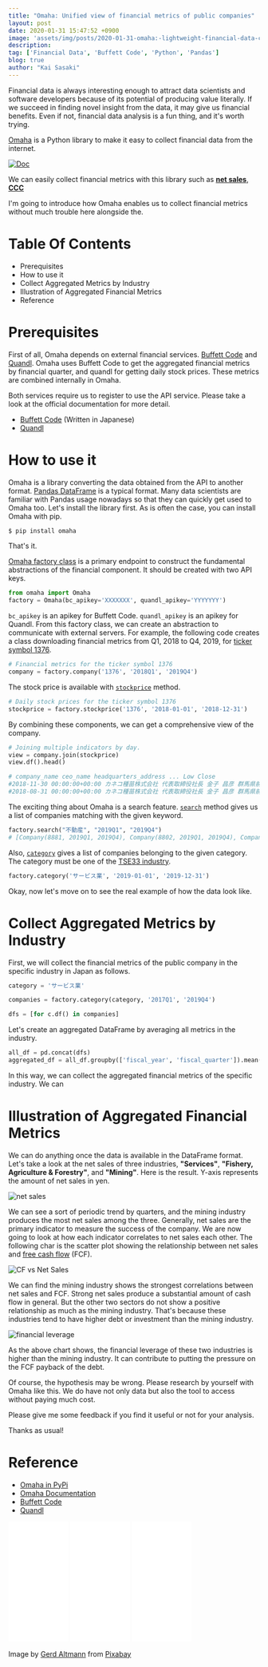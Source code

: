 ```yaml
---
title: "Omaha: Unified view of financial metrics of public companies"
layout: post
date: 2020-01-31 15:47:52 +0900
image: 'assets/img/posts/2020-01-31-omaha:-lightweight-financial-data-collection-module/catch.jpg'
description:
tag: ['Financial Data', 'Buffett Code', 'Python', 'Pandas']
blog: true
author: "Kai Sasaki"
---
```


Financial data is always interesting enough to attract data scientists and software developers because of its potential of producing value literally. If we succeed in finding novel insight from the data, it may give us financial benefits. Even if not, financial data analysis is a fun thing, and it's worth trying.

[Omaha](https://www.lewuathe.com/omaha/) is a Python library to make it easy to collect financial data from the internet.

[![Doc](assets/img/posts/2020-01-31-omaha:-lightweight-financial-data-collection-module/doc.png)](https://www.lewuathe.com/omaha/)

We can easily collect financial metrics with this library such as [**net sales**](https://www.investopedia.com/terms/n/netsales.asp), [**CCC**](https://www.investopedia.com/terms/c/cashconversioncycle.asp)

I'm going to introduce how Omaha enables us to collect financial metrics without much trouble here alongside the.

# Table Of Contents

- Prerequisites
- How to use it
- Collect Aggregated Metrics by Industry
- Illustration of Aggregated Financial Metrics
- Reference

# Prerequisites

First of all, Omaha depends on external financial services. [Buffett Code](https://www.buffett-code.com/) and [Quandl](https://www.quandl.com/). Omaha uses Buffett Code to get the aggregated financial metrics by financial quarter, and quandl for getting daily stock prices. These metrics are combined internally in Omaha.

Both services require us to register to use the API service. Please take a look at the official documentation for more detail.

- [Buffett Code](https://www.buffett-code.com/) (Written in Japanese)
- [Quandl](https://www.quandl.com/)

# How to use it

Omaha is a library converting the data obtained from the API to another format. [Pandas DataFrame](https://pandas.pydata.org/pandas-docs/stable/reference/api/pandas.DataFrame.html) is a typical format. Many data scientists are familiar with Pandas usage nowadays so that they can quickly get used to Omaha too. Let's install the library first. As is often the case, you can install Omaha with pip.

```bash
$ pip install omaha
```

That's it.

[Omaha factory class](https://www.lewuathe.com/omaha/omaha.html#module-omaha.omaha) is a primary endpoint to construct the fundamental abstractions of the financial component. It should be created with two API keys.

```python
from omaha import Omaha
factory = Omaha(bc_apikey='XXXXXXX', quandl_apikey='YYYYYYY')
```

`bc_apikey` is an apikey for Buffett Code. `quandl_apikey` is an apikey for Quandl.
From this factory class, we can create an abstraction to communicate with external servers. For example, the following code creates a class downloading financial metrics from Q1, 2018 to Q4, 2019, for [ticker symbol 1376](https://www.google.com/search?q=ticker+1376).

```python
# Financial metrics for the ticker symbol 1376
company = factory.company('1376', '2018Q1', '2019Q4')
```

The stock price is available with [`stockprice`](https://www.lewuathe.com/omaha/omaha.html#omaha.omaha.Omaha.stockprice) method.

```python
# Daily stock prices for the ticker symbol 1376
stockprice = factory.stockprice('1376', '2018-01-01', '2018-12-31')
```

By combining these components, we can get a comprehensive view of the company.

```python
# Joining multiple indicators by day.
view = company.join(stockprice)
view.df().head()

# company_name ceo_name headquarters_address ... Low Close
#2018-11-30 00:00:00+00:00 カネコ種苗株式会社 代表取締役社長 金子 昌彦 群馬県前橋市古市町一丁目50番地12 ... 1389.568777 1408.187823
#2018-08-31 00:00:00+00:00 カネコ種苗株式会社 代表取締役社長 金子 昌彦 群馬県前橋市古市町一丁目50番地12 ... 1479.188532 1479.188532
```

The exciting thing about Omaha is a search feature. [`search`](https://www.lewuathe.com/omaha/omaha.html#omaha.omaha.Omaha.search) method gives us a list of companies matching with the given keyword.

```python
factory.search("不動産", "2019Q1", "2019Q4")
# [Company(8881, 2019Q1, 2019Q4), Company(8802, 2019Q1, 2019Q4), Company(3465, 2019Q1, 2019Q4),...]
```

Also, [`category`](https://www.lewuathe.com/omaha/omaha.html#omaha.omaha.Omaha.category) gives a list of companies belonging to the given category. The category must be one of the [TSE33 industry](https://www.jpx.co.jp/markets/indices/realvalues/01.html).

```python
factory.category('サービス業', '2019-01-01', '2019-12-31')
```

Okay, now let's move on to see the real example of how the data look like.

# Collect Aggregated Metrics by Industry

First, we will collect the financial metrics of the public company in the specific industry in Japan as follows.

```python
category = 'サービス業'

companies = factory.category(category, '2017Q1', '2019Q4')

dfs = [for c.df() in companies]
```

Let's create an aggregated DataFrame by averaging all metrics in the industry.

```python
all_df = pd.concat(dfs)
aggregated_df = all_df.groupby(['fiscal_year', 'fiscal_quarter']).mean()
```

In this way, we can collect the aggregated financial metrics of the specific industry. We can

# Illustration of Aggregated Financial Metrics

We can do anything once the data is available in the DataFrame format. Let's take a look at the net sales of three industries, **"Services"**, **"Fishery, Agriculture & Forestry"**, and **"Mining"**. Here is the result. Y-axis represents the amount of net sales in yen.

![net sales](assets/img/posts/2020-01-31-omaha:-lightweight-financial-data-collection-module/net_sales.png)

We can see a sort of periodic trend by quarters, and the mining industry produces the most net sales among the three. Generally, net sales are the primary indicator to measure the success of the company. We are now going to look at how each indicator correlates to net sales each other. The following char is the scatter plot showing the relationship between net sales and [free cash flow](https://www.investopedia.com/terms/f/freecashflow.asp) (FCF).

![CF vs Net Sales](assets/img/posts/2020-01-31-omaha:-lightweight-financial-data-collection-module/cf_net_sales.png)

We can find the mining industry shows the strongest correlations between net sales and FCF. Strong net sales produce a substantial amount of cash flow in general. But the other two sectors do not show a positive relationship as much as the mining industry. That's because these industries tend to have higher debt or investment than the mining industry.

![financial leverage](assets/img/posts/2020-01-31-omaha:-lightweight-financial-data-collection-module/financial_leverage.png)

As the above chart shows, the financial leverage of these two industries is higher than the mining industry. It can contribute to putting the pressure on the FCF payback of the debt.

Of course, the hypothesis may be wrong. Please research by yourself with Omaha like this. We do have not only data but also the tool to access without paying much cost.

Please give me some feedback if you find it useful or not for your analysis.

Thanks as usual!

# Reference

- [Omaha in PyPi](https://pypi.org/project/omaha/)
- [Omaha Documentation](https://www.lewuathe.com/omaha/)
- [Buffett Code](https://buffett-code.com/)
- [Quandl](https://www.quandl.com/)

<iframe style="width:120px;height:240px;" marginwidth="0" marginheight="0" scrolling="no" frameborder="0" src="//ws-na.amazon-adsystem.com/widgets/q?ServiceVersion=20070822&OneJS=1&Operation=GetAdHtml&MarketPlace=US&source=ac&ref=qf_sp_asin_til&ad_type=product_link&tracking_id=lewuathe-20&marketplace=amazon&region=US&placement=1492024333&asins=1492024333&linkId=a3ae273ea3afa9b1b15bccb697cf01ee&show_border=false&link_opens_in_new_window=true&price_color=333333&title_color=0066c0&bg_color=fafafa">
    </iframe>
<iframe style="width:120px;height:240px;" marginwidth="0" marginheight="0" scrolling="no" frameborder="0" src="//ws-na.amazon-adsystem.com/widgets/q?ServiceVersion=20070822&OneJS=1&Operation=GetAdHtml&MarketPlace=US&source=ac&ref=qf_sp_asin_til&ad_type=product_link&tracking_id=lewuathe-20&marketplace=amazon&region=US&placement=1119482089&asins=1119482089&linkId=4d20f218647d666b580e734cc35c0beb&show_border=false&link_opens_in_new_window=true&price_color=333333&title_color=0066c0&bg_color=fafafa">
    </iframe>
<iframe style="width:120px;height:240px;" marginwidth="0" marginheight="0" scrolling="no" frameborder="0" src="//ws-na.amazon-adsystem.com/widgets/q?ServiceVersion=20070822&OneJS=1&Operation=GetAdHtml&MarketPlace=US&source=ac&ref=qf_sp_asin_til&ad_type=product_link&tracking_id=lewuathe-20&marketplace=amazon&region=US&placement=1449355730&asins=1449355730&linkId=ef5d8aa61843cd082f27055839edef9a&show_border=false&link_opens_in_new_window=true&price_color=333333&title_color=0066c0&bg_color=fafafa">
    </iframe>

Image by <a href="https://pixabay.com/users/geralt-9301/?utm_source=link-attribution&amp;utm_medium=referral&amp;utm_campaign=image&amp;utm_content=1443244">Gerd Altmann</a> from <a href="https://pixabay.com/?utm_source=link-attribution&amp;utm_medium=referral&amp;utm_campaign=image&amp;utm_content=1443244">Pixabay</a>